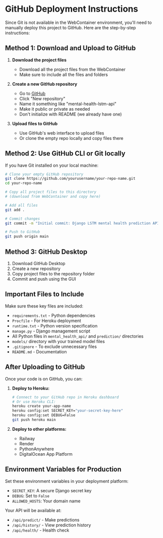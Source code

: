 # GitHub Deployment Instructions

Since Git is not available in the WebContainer environment, you'll need to manually deploy this project to GitHub. Here are the step-by-step instructions:

## Method 1: Download and Upload to GitHub

1. **Download the project files**
   - Download all the project files from the WebContainer
   - Make sure to include all the files and folders

2. **Create a new GitHub repository**
   - Go to [GitHub](https://github.com)
   - Click "New repository"
   - Name it something like "mental-health-lstm-api"
   - Make it public or private as needed
   - Don't initialize with README (we already have one)

3. **Upload files to GitHub**
   - Use GitHub's web interface to upload files
   - Or clone the empty repo locally and copy files there

## Method 2: Use GitHub CLI or Git locally

If you have Git installed on your local machine:

```bash
# Clone your empty GitHub repository
git clone https://github.com/yourusername/your-repo-name.git
cd your-repo-name

# Copy all project files to this directory
# (download from WebContainer and copy here)

# Add all files
git add .

# Commit changes
git commit -m "Initial commit: Django LSTM mental health prediction API"

# Push to GitHub
git push origin main
```

## Method 3: GitHub Desktop

1. Download GitHub Desktop
2. Create a new repository
3. Copy project files to the repository folder
4. Commit and push using the GUI

## Important Files to Include

Make sure these key files are included:
- `requirements.txt` - Python dependencies
- `Procfile` - For Heroku deployment
- `runtime.txt` - Python version specification
- `manage.py` - Django management script
- All Python files in `mental_health_api/` and `prediction/` directories
- `models/` directory with your trained model files
- `.gitignore` - To exclude unnecessary files
- `README.md` - Documentation

## After Uploading to GitHub

Once your code is on GitHub, you can:

1. **Deploy to Heroku:**
   ```bash
   # Connect to your GitHub repo in Heroku dashboard
   # Or use Heroku CLI:
   heroku create your-app-name
   heroku config:set SECRET_KEY="your-secret-key-here"
   heroku config:set DEBUG=False
   git push heroku main
   ```

2. **Deploy to other platforms:**
   - Railway
   - Render
   - PythonAnywhere
   - DigitalOcean App Platform

## Environment Variables for Production

Set these environment variables in your deployment platform:
- `SECRET_KEY`: A secure Django secret key
- `DEBUG`: Set to `False`
- `ALLOWED_HOSTS`: Your domain name

Your API will be available at:
- `/api/predict/` - Make predictions
- `/api/history/` - View prediction history
- `/api/health/` - Health check